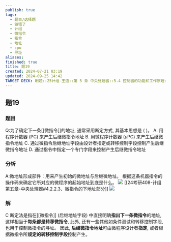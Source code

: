 ```yaml
---
publish: true
tags:
  - 题目/选择题
  - 做错了
  - 计组
  - 微指令
  - 指令
  - 地址
  - cpu
  - 寻址
aliases: 
finished: true
title: 题19
created: 2024-07-21 03:19
updated: 2024-09-25 14:42
TARGET DECK: 刷题::25计组-王道::第 5 章 中央处理器::5.4 控制器的功能和工作原理::题19
---
```

## 题19
### 题目
Q:为了确定下一条[[微指令]]的地址, 通常采用断定方式, 其基本思想是 ( )。
A. 用程序计数器 (PC) 来产生后继微指令地址
B. 用微程序计数器 $( {\mu \mathrm{{PC}}})$ 来产生后继微指令地址
C. 通过微指令后继地址字段由设计者指定或转移控制字段控制产生后继微指令地址
D. 通过指令中指定一个专门字段来控制产生后继微指令地址
### 分析
A:微地址形成部件：用来产生初始的微地址与后继微地址。
根据这条机器指令的操作码来确定它所对应的微程序的起始地址到底是什么。
![](https://i-blog.csdnimg.cn/blog_migrate/f9325ca63bb7819a8f985bef5aaf16aa.png)
[[24考研408-计组第五章-中央处理器#4.2.2.3、微指令的下地址部分]]
![](https://i-blog.csdnimg.cn/blog_migrate/5b8d132ed0761929ed64172a4ee0d236.png)
### 解
C
断定法是指在[[微指令]] (后继地址字段) 中直接明确**指出下一条微指令**的地址, 这样相当于**每条都是转移微指令**, 此外, 还有一些其他如条件测试和转移控制字段, 也用于控制微指令的寻址。 
因此, **后继微指令地址**可由微程序设计者**指定**, 或者根据微指令所**规定的转移控制字段**控制产生。


